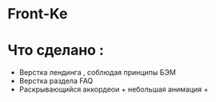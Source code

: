 # Front-Ke

# Что сделано :
- Верстка лендинга , соблюдая принципы БЭМ
- Верстка раздела FAQ
- Раскрывающийся аккордеои + небольшая анимация +
